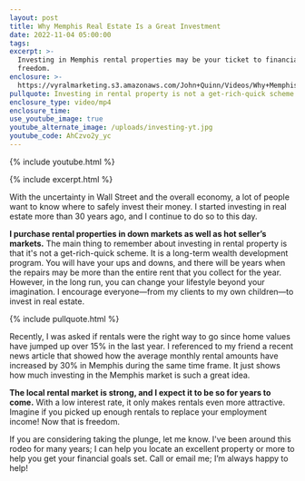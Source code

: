```yaml
---
layout: post
title: Why Memphis Real Estate Is a Great Investment
date: 2022-11-04 05:00:00
tags:
excerpt: >-
  Investing in Memphis rental properties may be your ticket to financial
  freedom.
enclosure: >-
  https://vyralmarketing.s3.amazonaws.com/John+Quinn/Videos/Why+Memphis+Real+Estate+Is+a+Great+Investment.mp4
pullquote: Investing in rental property is not a get-rich-quick scheme.
enclosure_type: video/mp4
enclosure_time:
use_youtube_image: true
youtube_alternate_image: /uploads/investing-yt.jpg
youtube_code: AhCzvo2y_yc
---
```

{% include youtube.html %}

{% include excerpt.html %}

With the uncertainty in Wall Street and the overall economy, a lot of people want to know where to safely invest their money. I started investing in real estate more than 30 years ago, and I continue to do so to this day.

**I purchase rental properties in down markets as well as hot seller’s markets.** The main thing to remember about investing in rental property is that it's not a get-rich-quick scheme. It is a long-term wealth development program. You will have your ups and downs, and there will be years when the repairs may be more than the entire rent that you collect for the year. However, in the long run, you can change your lifestyle beyond your imagination. I encourage everyone—from my clients to my own children—to invest in real estate.

{% include pullquote.html %}

Recently, I was asked if rentals were the right way to go since home values have jumped up over 15% in the last year. I referenced to my friend a recent news article that showed how the average monthly rental amounts have increased by 30% in Memphis during the same time frame. It just shows how much investing in the Memphis market is such a great idea.&nbsp;

**The local rental market is strong, and I expect it to be so for years to come.** With a low interest rate, it only makes rentals even more attractive. Imagine if you picked up enough rentals to replace your employment income\! Now that is freedom.

If you are considering taking the plunge, let me know. I've been around this rodeo for many years; I can help you locate an excellent property or more to help you get your financial goals set. Call or email me; I’m always happy to help\!